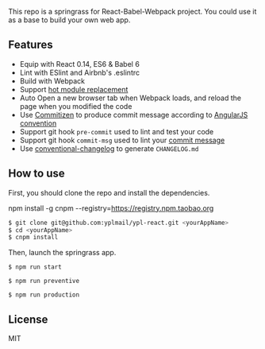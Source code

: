 This repo is a springrass for React-Babel-Webpack project. You could use it as a base to build your own web app.

## Features

- Equip with React 0.14, ES6 & Babel 6
- Lint with ESlint and Airbnb's .eslintrc
- Build with Webpack
- Support [hot module replacement](https://webpack.github.io/docs/hot-module-replacement.html)
- Auto Open a new browser tab when Webpack loads, and reload the page when you modified the code
- Use [Commitizen](https://github.com/commitizen/cz-cli) to produce commit message according to [AngularJS convention](https://github.com/angular/angular.js/blob/master/CONTRIBUTING.md#-git-commit-guidelines)
- Support git hook `pre-commit` used to lint and test your code
- Support git hook `commit-msg` used to lint your [commit message](https://github.com/kentcdodds/validate-commit-msg)
- Use [conventional-changelog](https://github.com/ajoslin/conventional-changelog) to generate `CHANGELOG.md`

## How to use

First, you should clone the repo and install the dependencies. 

npm install -g cnpm --registry=https://registry.npm.taobao.org

```bash
$ git clone git@github.com:yplmail/ypl-react.git <yourAppName>
$ cd <yourAppName>
$ cnpm install
```

Then, launch the springrass app.

```development
$ npm run start
```


```preventive
$ npm run preventive
```


```production
$ npm run production
```



## License

MIT
